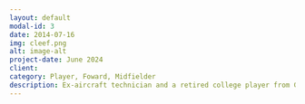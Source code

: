 ```yaml
---
layout: default
modal-id: 3
date: 2014-07-16
img: cleef.png
alt: image-alt
project-date: June 2024
client: 
category: Player, Foward, Midfielder
description: Ex-aircraft technician and a retired college player from Georgian Court University (GCU). He is a former All-American and a varsity letter holder.
---
```


